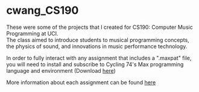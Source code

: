 ﻿# cwang_CS190
 
 These were some of the projects that I created for CS190: Computer Music Programming at UCI. \
 The class aimed to introduce students to musical programming concepts, the physics of sound, and innovations in music performance technology. 
 
 In order to fully interact with any assignment that includes a ".maxpat" file, 
 you will need to install and subscribe to Cycling 74's Max programming language and environment (Download [here](https://cycling74.com/products/max/))
 
 More information about each assignment can be found [here](https://sites.google.com/uci.edu/cyw-comp-music)

